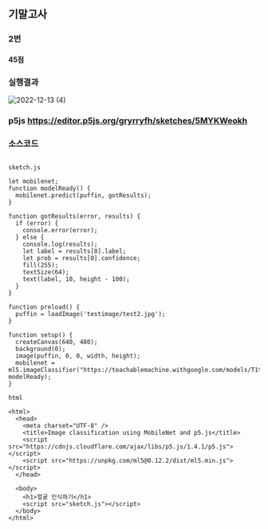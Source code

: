 ## 기말고사

### 2번

#### 45점

### 실행결과
![2022-12-13 (4)](https://user-images.githubusercontent.com/50912987/207221822-0e2a9a52-3532-4b48-8f3e-9024df77cad6.png)

### p5js https://editor.p5js.org/gryrryfh/sketches/5MYKWeokh
### 소스코드

``` p5js

sketch.js

let mobilenet;
function modelReady() {
  mobilenet.predict(puffin, gotResults);
}

function gotResults(error, results) {
  if (error) {
    console.error(error);
  } else {
    console.log(results);
    let label = results[0].label;
    let prob = results[0].confidence;
    fill(255);
    textSize(64);
    text(label, 10, height - 100);
  }
}

function preload() {
  puffin = loadImage('testimage/test2.jpg');
}

function setup() {
  createCanvas(640, 480);
  background(0);
  image(puffin, 0, 0, width, height);
  mobilenet = ml5.imageClassifier("https://teachablemachine.withgoogle.com/models/T1t6ZWb_m/", modelReady);
}

html

<html>
  <head>
    <meta charset="UTF-8" />
    <title>Image classification using MobileNet and p5.js</title>
    <script src="https://cdnjs.cloudflare.com/ajax/libs/p5.js/1.4.1/p5.js"></script>
    <script src="https://unpkg.com/ml5@0.12.2/dist/ml5.min.js"></script>
  </head>

  <body>
    <h1>얼굴 인식하기</h1>
    <script src="sketch.js"></script>
  </body>
</html>


```

